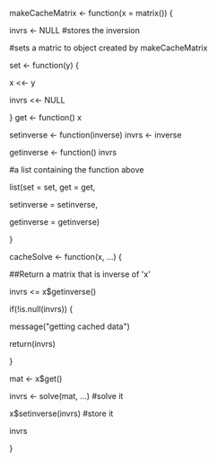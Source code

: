makeCacheMatrix <- function(x = matrix()) {

invrs <- NULL #stores the inversion

#sets a matric to object created by makeCacheMatrix

set <- function(y) {

x <<- y

invrs <<- NULL

}
get <- function() x

setinverse <- function(inverse) invrs <- inverse

getinverse <- function() invrs

#a list containing the function above

list(set = set, get = get,

setinverse = setinverse,

getinverse = getinverse)

}






cacheSolve <- function(x, ...) {

##Return a matrix that is inverse of 'x'

invrs <= x$getinverse()

if(!is.null(invrs)) {

message("getting cached data")

return(invrs)

}

mat <- x$get()

invrs <- solve(mat, ...) #solve it

x$setinverse(invrs) #store it

invrs

}


